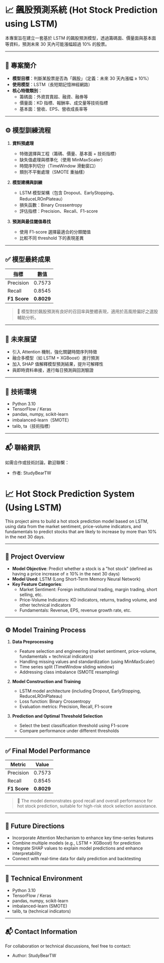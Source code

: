 # 📈 飆股預測系統 (Hot Stock Prediction using LSTM)

本專案旨在建立一套基於 LSTM 的飆股預測模型，透過籌碼面、價量面與基本面等資料，預測未來 30 天內可能漲幅超過 10% 的股票。

---

## 🧠 專案簡介

- **模型目標**：判斷某股票是否為「飆股」（定義：未來 30 天內漲幅 ≥ 10%）
- **使用模型**：LSTM（長短期記憶神經網路）
- **核心特徵類別**：
  - 籌碼面：外資買賣超、融資、融券等
  - 價量面：KD 指標、報酬率、成交量等技術指標
  - 基本面：營收、EPS、營收成長率等

---

## ⚙️ 模型訓練流程

1. **資料預處理**
   - 特徵選擇與工程（籌碼、價量、基本面 + 技術指標）
   - 缺失值處理與標準化（使用 MinMaxScaler）
   - 時間序列切分（TimeWindow 滑動窗口）
   - 類別不平衡處理（SMOTE 重抽樣）

2. **模型建構與訓練**
   - LSTM 模型架構（包含 Dropout、EarlyStopping、ReduceLROnPlateau）
   - 損失函數：Binary Crossentropy
   - 評估指標：Precision、Recall、F1-score

3. **預測與最佳閾值尋找**
   - 使用 F1-score 選擇最適合的分類閾值
   - 比較不同 threshold 下的表現差異

---

## ✅ 模型最終成果

| 指標        | 數值     |
|-------------|----------|
| Precision   | 0.7573   |
| Recall      | 0.8545   |
| **F1 Score**| **0.8029** |

> 🎯 模型對於飆股預測有良好的召回率與整體表現，適用於高風險偏好之選股輔助分析。

---

## 🔮 未來展望

- 引入 Attention 機制，強化關鍵時間序列特徵
- 融合多模型（如 LSTM + XGBoost）進行預測
- 加入 SHAP 值解釋模型預測結果，提升可解釋性
- 與即時資料串接，進行每日預測與回測驗證

---

## 📌 技術環境

- Python 3.10
- TensorFlow / Keras
- pandas, numpy, scikit-learn
- imbalanced-learn（SMOTE）
- talib, ta（技術指標）

---

## 📬 聯絡資訊

如需合作或技術討論，歡迎聯繫：

- 作者: StudyBearTW

# 📈 Hot Stock Prediction System (Using LSTM)

This project aims to build a hot stock prediction model based on LSTM, using data from the market sentiment, price-volume indicators, and fundamentals to predict stocks that are likely to increase by more than 10% in the next 30 days.

---

## 🧠 Project Overview

- **Model Objective**: Predict whether a stock is a "hot stock" (defined as having a price increase of ≥ 10% in the next 30 days)
- **Model Used**: LSTM (Long Short-Term Memory Neural Network)
- **Key Feature Categories**:
  - Market Sentiment: Foreign institutional trading, margin trading, short selling, etc.
  - Price-Volume Indicators: KD indicators, returns, trading volume, and other technical indicators
  - Fundamentals: Revenue, EPS, revenue growth rate, etc.

---

## ⚙️ Model Training Process

1. **Data Preprocessing**
   - Feature selection and engineering (market sentiment, price-volume, fundamentals + technical indicators)
   - Handling missing values and standardization (using MinMaxScaler)
   - Time series split (TimeWindow sliding window)
   - Addressing class imbalance (SMOTE resampling)

2. **Model Construction and Training**
   - LSTM model architecture (including Dropout, EarlyStopping, ReduceLROnPlateau)
   - Loss function: Binary Crossentropy
   - Evaluation metrics: Precision, Recall, F1-score

3. **Prediction and Optimal Threshold Selection**
   - Select the best classification threshold using F1-score
   - Compare performance under different thresholds

---

## ✅ Final Model Performance

| Metric      | Value    |
|-------------|----------|
| Precision   | 0.7573   |
| Recall      | 0.8545   |
| **F1 Score**| **0.8029** |

> 🎯 The model demonstrates good recall and overall performance for hot stock prediction, suitable for high-risk stock selection assistance.

---

## 🔮 Future Directions

- Incorporate Attention Mechanism to enhance key time-series features
- Combine multiple models (e.g., LSTM + XGBoost) for prediction
- Integrate SHAP values to explain model predictions and enhance interpretability
- Connect with real-time data for daily prediction and backtesting

---

## 📌 Technical Environment

- Python 3.10
- TensorFlow / Keras
- pandas, numpy, scikit-learn
- imbalanced-learn (SMOTE)
- talib, ta (technical indicators)

---

## 📬 Contact Information

For collaboration or technical discussions, feel free to contact:

- Author: StudyBearTW

